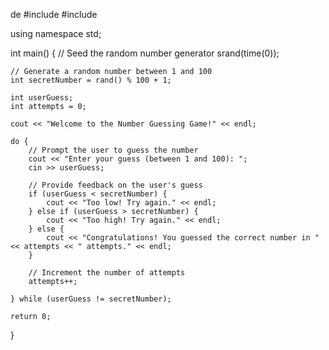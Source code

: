 de <iostream>
#include <cstdlib>
#include <ctime>

using namespace std;

int main() {
    // Seed the random number generator
    srand(time(0));

    // Generate a random number between 1 and 100
    int secretNumber = rand() % 100 + 1;

    int userGuess;
    int attempts = 0;

    cout << "Welcome to the Number Guessing Game!" << endl;

    do {
        // Prompt the user to guess the number
        cout << "Enter your guess (between 1 and 100): ";
        cin >> userGuess;

        // Provide feedback on the user's guess
        if (userGuess < secretNumber) {
            cout << "Too low! Try again." << endl;
        } else if (userGuess > secretNumber) {
            cout << "Too high! Try again." << endl;
        } else {
            cout << "Congratulations! You guessed the correct number in " << attempts << " attempts." << endl;
        }

        // Increment the number of attempts
        attempts++;

    } while (userGuess != secretNumber);

    return 0;
}
